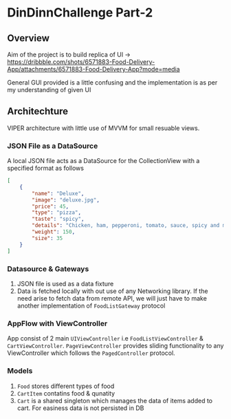 # DinDinnChallenge Part-2

## Overview
Aim of the project is to build replica of UI -> https://dribbble.com/shots/6571883-Food-Delivery-App/attachments/6571883-Food-Delivery-App?mode=media

General GUI provided is a little confusing and the implementation is as per my understanding of given UI

## Architechture
VIPER architecture with little use of MVVM for small resuable views.

### JSON File as a DataSource
A local JSON file acts as a DataSource for the CollectionView with a specified format as follows

```json
[
    {
        "name": "Deluxe",
        "image": "deluxe.jpg",
        "price": 45,
        "type": "pizza",
        "taste": "spicy",
        "details": "Chicken, ham, pepperoni, tomato, sauce, spicy and mozzarella",
        "weight": 150,
        "size": 35
    }
]
```

### Datasource & Gateways
1. JSON file is used as a data fixture
2. Data is fetched locally with out use of any Networking library. If the need arise to fetch data from remote API, we will just have to make another implementation of `FoodListGateway` protocol


### AppFlow with ViewController
App consist of 2 main `UIViewController` i.e `FoodListViewController` & `CartViewController`. `PageViewController` provides sliding functionality to any ViewController which follows the `PagedController` protocol.

### Models
1. `Food` stores different types of food
2. `CartItem` contatins food & qunatity
3. `Cart` is a shared singleton which manages the data of items added to cart. For easiness data is not persisted in DB





